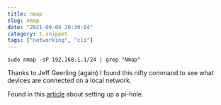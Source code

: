 ```yaml
---
title: nmap
slug: nmap
date: "2021-09-04 20:30:04"
category: t.snippet
tags: ["networking", "cli"]
---
```


`sudo nmap -sP 192.168.1.1/24 | grep "Nmap"`

Thanks to Jeff Geerling (again) I found this nifty command to see what devices
are connected on a local network.

Found in this
[article](https://www.jeffgeerling.com/blog/2017/setting-pi-hole-whole-home-adtracker-blocking) about setting up a pi-hole.
